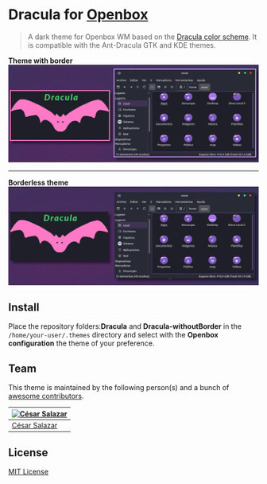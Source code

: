 # Dracula for [Openbox](http://openbox.org/wiki/Main_Page)

> A dark theme for Openbox WM based on the [Dracula color scheme](https://draculatheme.com). It is compatible with the Ant-Dracula GTK and KDE themes.

**Theme with border**
![Theme with border](dracula_withoutborder.png)

<hr>

**Borderless theme**
![Borderless theme](dracula_withborder.png)

## Install
Place the repository folders:**Dracula** and **Dracula-withoutBorder** in the <code>/home/your-user/.themes</code> directory and select with the **Openbox configuration** the theme of your preference.

## Team

This theme is maintained by the following person(s) and a bunch of [awesome contributors](https://github.com/dracula/template/graphs/contributors).

| [![César Salazar](https://avatars0.githubusercontent.com/u/64677777?s=70)](https://github.com/the-zero885) |
|---|
| [César Salazar](https://github.com/the-zero885) |

## License

[MIT License](./LICENSE)
